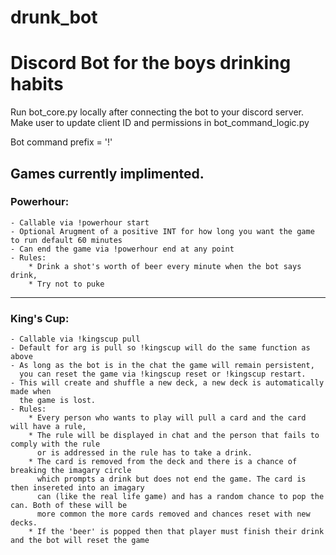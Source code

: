 # drunk_bot
Discord Bot for the boys drinking habits
=======
Run bot_core.py locally after connecting the bot to your discord server.
Make user to update client ID and permissions in bot_command_logic.py
  
Bot command prefix = '!'  
  
## Games currently implimented.   
### Powerhour:   
    - Callable via !powerhour start  
    - Optional Arugment of a positive INT for how long you want the game to run default 60 minutes  
    - Can end the game via !powerhour end at any point  
    - Rules:  
        * Drink a shot's worth of beer every minute when the bot says drink,  
        * Try not to puke  
--------------------------------------------------------------------------------------------------
### King's Cup:  
    - Callable via !kingscup pull  
    - Default for arg is pull so !kingscup will do the same function as above  
    - As long as the bot is in the chat the game will remain persistent,  
      you can reset the game via !kingscup reset or !kingscup restart.  
    - This will create and shuffle a new deck, a new deck is automatically made when  
      the game is lost.  
    - Rules:  
        * Every person who wants to play will pull a card and the card will have a rule,  
        * The rule will be displayed in chat and the person that fails to comply with the rule   
          or is addressed in the rule has to take a drink.   
        * The card is removed from the deck and there is a chance of breaking the imagary circle   
          which prompts a drink but does not end the game. The card is then insereted into an imagary  
          can (like the real life game) and has a random chance to pop the can. Both of these will be  
          more common the more cards removed and chances reset with new decks.  
        * If the 'beer' is popped then that player must finish their drink and the bot will reset the game  
